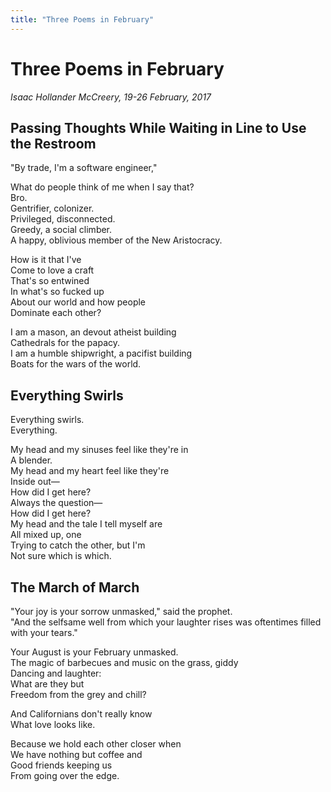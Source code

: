 ```yaml
---
title: "Three Poems in February"
---
```


# Three Poems in February

*Isaac Hollander McCreery, 19-26 February, 2017*

## Passing Thoughts While Waiting in Line to Use the Restroom

"By trade, I'm a software engineer,"

What do people think of me when I say that?  
Bro.  
Gentrifier, colonizer.  
Privileged, disconnected.  
Greedy, a social climber.  
A happy, oblivious member of the New Aristocracy.

How is it that I've  
Come to love a craft  
That's so entwined  
In what's so fucked up  
About our world and how people  
Dominate each other?

I am a mason, an devout atheist building  
Cathedrals for the papacy.  
I am a humble shipwright, a pacifist building  
Boats for the wars of the world.

## Everything Swirls

Everything swirls.  
Everything.

My head and my sinuses feel like they're in  
A blender.  
My head and my heart feel like they're  
Inside out—  
How did I get here?  
Always the question—  
How did I get here?  
My head and the tale I tell myself are  
All mixed up, one  
Trying to catch the other, but I'm  
Not sure which is which.

## The March of March

"Your joy is your sorrow unmasked," said the prophet.  
"And the selfsame well from which your laughter rises was oftentimes filled with your tears."

Your August is your February unmasked.  
The magic of barbecues and music on the grass, giddy  
Dancing and laughter:  
What are they but  
Freedom from the grey and chill?

And Californians don't really know  
What love looks like.

Because we hold each other closer when  
We have nothing but coffee and  
Good friends keeping us  
From going over the edge.
